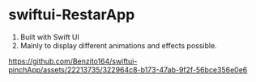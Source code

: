 # swiftui-RestarApp
1. Built with Swift UI 
2. Mainly to display different animations and effects possible. 

https://github.com/Benzito164/swiftui-pinchApp/assets/22213735/322964c8-b173-47ab-9f2f-56bce356e0e6


